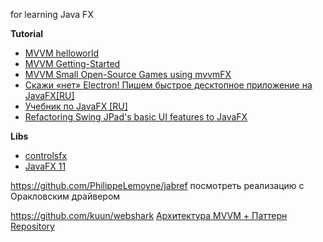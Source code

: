 for learning Java FX


__Tutorial__
- [MVVM helloworld](https://github.com/sialcasa/mvvmfx/tree/develop/examples/mini-examples/helloworld)
- [MVVM Getting-Started](https://github.com/sialcasa/mvvmFX/wiki/Getting-Started-HelloWorld-%28english%29)
- [MVVM Small Open-Source Games using mvvmFX](http://sialcasa.github.io/mvvmFX/tutorials/)
- [Скажи «нет» Electron! Пишем быстрое десктопное приложение на JavaFX[RU]](https://habr.com/post/339382/)
- [Учебник по JavaFX [RU]](https://code.makery.ch/ru/library/javafx-tutorial/)
- [Refactoring Swing JPad's basic UI features to JavaFX](https://www.javaworld.com/article/2078544/mobile-java/practical-javafx-2--part-2--refactoring-swing-jpad-s-basic-ui-features-to-javafx.html)

__Libs__

- [controlsfx](http://fxexperience.com/controlsfx/)
- [JavaFX 11](https://openjfx.io/)

https://github.com/PhilippeLemoyne/jabref посмотреть реализацию с Оракловским драйвером

https://github.com/kuun/webshark
[Архитектура MVVM + Паттерн Repository](https://habr.com/post/432826/)

